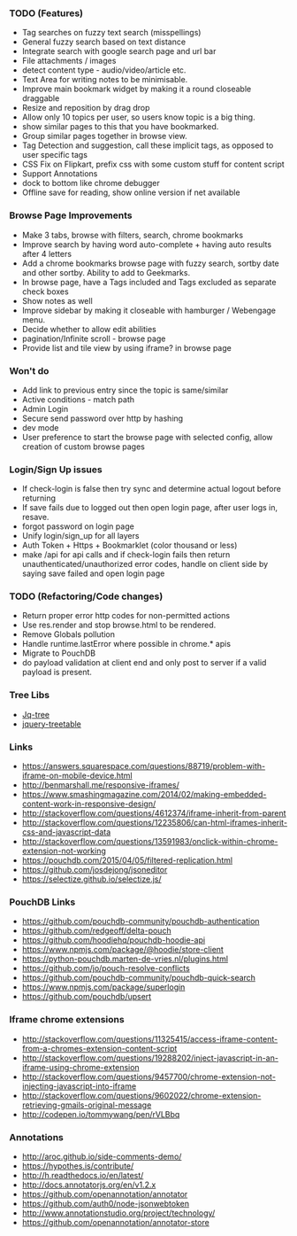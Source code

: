 ### TODO (Features)
- Tag searches on fuzzy text search (misspellings)
- General fuzzy search based on text distance
- Integrate search with google search page and url bar
- File attachments / images
- detect content type - audio/video/article etc.
- Text Area for writing notes to be minimisable.
- Improve main bookmark widget by making it a round closeable draggable
- Resize and reposition by drag drop
- Allow only 10 topics per user, so users know topic is a big thing. 
- show similar pages to this that you have bookmarked. 
- Group similar pages together in browse view.
- Tag Detection and suggestion, call these implicit tags, as opposed to user specific tags
- CSS Fix on Flipkart, prefix css with some custom stuff for content script
- Support Annotations
- dock to bottom like chrome debugger
- Offline save for reading, show online version if net available

### Browse Page Improvements
- Make 3 tabs, browse with filters, search, chrome bookmarks
- Improve search by having word auto-complete + having auto results after 4 letters
- Add a chrome bookmarks browse page with fuzzy search, sortby date and other sortby. Ability to add to Geekmarks.
- In browse page, have a Tags included and Tags excluded as separate check boxes
- Show notes as well
- Improve sidebar by making it closeable with hamburger / Webengage menu.
- Decide whether to allow edit abilities
- pagination/Infinite scroll - browse page
- Provide list and tile view by using iframe? in browse page

### Won't do
- Add link to previous entry since the topic is same/similar
- Active conditions - match path
- Admin Login
- Secure send password over http by hashing
- dev mode
- User preference to start the browse page with selected config, allow creation of custom browse pages

### Login/Sign Up issues
- If check-login is false then try sync and determine actual logout before returning
- If save fails due to logged out then open login page, after user logs in, resave.
- forgot password on login page
- Unify login/sign_up for all layers
- Auth Token + Https + Bookmarklet (color thousand or less)
- make /api for api calls and if check-login fails then return unauthenticated/unauthorized error codes, handle on client side by saying save failed and open login page

### TODO (Refactoring/Code changes)
- Return proper error http codes for non-permitted actions
- Use res.render and stop browse.html to be rendered.
- Remove Globals pollution
- Handle runtime.lastError where possible in chrome.* apis
- Migrate to PouchDB
- do payload validation at client end and only post to server if a valid payload is present.

### Tree Libs
- [Jq-tree](https://mbraak.github.io/jqTree/)
- [jquery-treetable](http://ludo.cubicphuse.nl/jquery-treetable/)

### Links
- https://answers.squarespace.com/questions/88719/problem-with-iframe-on-mobile-device.html
- http://benmarshall.me/responsive-iframes/
- https://www.smashingmagazine.com/2014/02/making-embedded-content-work-in-responsive-design/
- http://stackoverflow.com/questions/4612374/iframe-inherit-from-parent
- http://stackoverflow.com/questions/12235806/can-html-iframes-inherit-css-and-javascript-data
- http://stackoverflow.com/questions/13591983/onclick-within-chrome-extension-not-working
- https://pouchdb.com/2015/04/05/filtered-replication.html
- https://github.com/josdejong/jsoneditor
- https://selectize.github.io/selectize.js/

### PouchDB Links
- https://github.com/pouchdb-community/pouchdb-authentication
- https://github.com/redgeoff/delta-pouch
- https://github.com/hoodiehq/pouchdb-hoodie-api
- https://www.npmjs.com/package/@hoodie/store-client
- https://python-pouchdb.marten-de-vries.nl/plugins.html
- https://github.com/jo/pouch-resolve-conflicts
- https://github.com/pouchdb-community/pouchdb-quick-search
- https://www.npmjs.com/package/superlogin
- https://github.com/pouchdb/upsert

### Iframe chrome extensions
- http://stackoverflow.com/questions/11325415/access-iframe-content-from-a-chromes-extension-content-script
- http://stackoverflow.com/questions/19288202/inject-javascript-in-an-iframe-using-chrome-extension
- http://stackoverflow.com/questions/9457700/chrome-extension-not-injecting-javascript-into-iframe
- http://stackoverflow.com/questions/9602022/chrome-extension-retrieving-gmails-original-message
- http://codepen.io/tommywang/pen/rVLBbq

### Annotations
- http://aroc.github.io/side-comments-demo/
- https://hypothes.is/contribute/
- http://h.readthedocs.io/en/latest/
- http://docs.annotatorjs.org/en/v1.2.x
- https://github.com/openannotation/annotator
- https://github.com/auth0/node-jsonwebtoken
- http://www.annotationstudio.org/project/technology/
- https://github.com/openannotation/annotator-store
